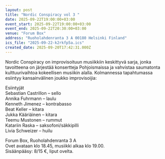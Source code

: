 ```yaml
---
layout: post
title: "Nordic Conspiracy vol 3 "
date: 2025-09-22T19:00:00+03:00
event_start: 2025-09-22T19:00:00+03:00
event_end: 2025-09-22T20:30:00+03:00
venue: "Forum Box"
address: "Ruoholahdenranta 3 A 00180 Helsinki Finland"
ics_file: "2025-09-22-k2rkfp5a.ics"
created_date: 2025-09-20T17:42:31.000Z
---
```


Nordic Conspiracy on improvisoituun musiikkiin keskittyvä sarja, jonka tavoitteena on järjestää konsertteja Pohjoismaissa ja vahvistaa saumatonta kulttuurivaihtoa kokeellisen musiikin alalla. Kolmannessa tapahtumassa esiintyy kansainvälinen joukko improvisoijia:  
  
Esiintyjät  
Sebastian Castrillon – sello  
Annika Fuhrmann – laulu  
Kenneth Jimenez – kontrabasso  
Beat Keller – kitara  
Jukka Kääriäinen – kitara  
Teemu Mustonen – rummut  
Katariin Raska – saksofoni/säkkipilli  
Livia Schweizer – huilu  
  
Forum Box, Ruoholahdenranta 3 A  
Ovet avataan klo 18.45, musiikki alkaa klo 19.00.  
Sisäänpääsy: 8/15 €, liput ovelta.
